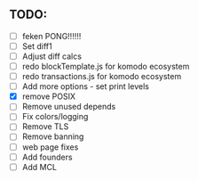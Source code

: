 ## TODO:
- [ ] feken PONG!!!!!!
- [ ] Set diff1
- [ ] Adjust diff calcs
- [ ] redo blockTemplate.js for komodo ecosystem
- [ ] redo transactions.js for komodo ecosystem
- [ ] Add more options - set print levels
- [x] remove POSIX
- [ ] Remove unused depends
- [ ] Fix colors/logging
- [ ] Remove TLS
- [ ] Remove banning
- [ ] web page fixes
- [ ] Add founders
- [ ] Add MCL
